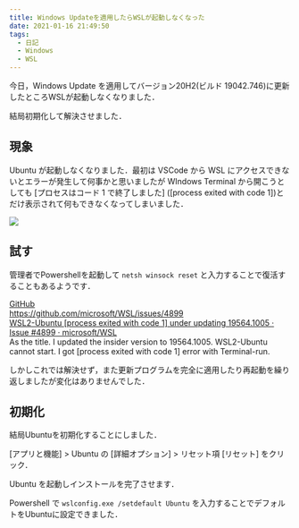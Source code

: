```yaml
---
title: Windows Updateを適用したらWSLが起動しなくなった
date: 2021-01-16 21:49:50
tags:
  - 日記
  - Windows
  - WSL
---
```


今日，Windows Update を適用してバージョン20H2(ビルド 19042.746)に更新したところWSLが起動しなくなりました．

結局初期化して解決させました．

<!-- more -->

## 現象

Ubuntu が起動しなくなりました．最初は VSCode から WSL にアクセスできないとエラーが発生して何事かと思いましたが WIndows Terminal から開こうとしても [プロセスはコード 1 で終了しました] ([process exited with code 1])とだけ表示されて何もできなくなってしまいました．

![](images/wsl-windows-update-exit1.png)

## 試す

管理者でPowershellを起動して `netsh winsock reset` と入力することで復活することもあるようです．

<div class="bcard-wrapper"><span class="bcard-header withgfav"><div class="bcard-favicon" style="background-image: url(https://www.google.com/s2/favicons?domain=https://github.com/microsoft/WSL/issues/4899)"></div><div class="bcard-site"><a href="https://github.com/microsoft/WSL/issues/4899" rel="nofollow" target="_blank">GitHub</a></div><div class="bcard-url"><a href="https://github.com/microsoft/WSL/issues/4899" rel="nofollow" target="_blank">https://github.com/microsoft/WSL/issues/4899</a></div></span><span class="bcard-main withogimg"><div class="bcard-title"><a href="https://github.com/microsoft/WSL/issues/4899" rel="nofollow" target="_blank">WSL2-Ubuntu [process exited with code 1] under updating 19564.1005 · Issue #4899 · microsoft/WSL</a></div><div class="bcard-description">As the title. I updated the insider version to 19564.1005. WSL2-Ubuntu cannot start. I got [process exited with code 1] error with Terminal-run.</div><a href="https://github.com/microsoft/WSL/issues/4899" rel="nofollow" target="_blank"><div class="bcard-img" style="background-image: url(https://avatars2.githubusercontent.com/u/6154722?s=400&v=4)"></div></a></span></div>

しかしこれでは解決せず，また更新プログラムを完全に適用したり再起動を繰り返しましたが変化はありませんでした．

## 初期化

結局Ubuntuを初期化することにしました．

[アプリと機能] > Ubuntu の [詳細オプション] > リセット項 [リセット] をクリック．

Ubuntu を起動しインストールを完了させます．

Powershell で `wslconfig.exe /setdefault Ubuntu` を入力することでデフォルトをUbuntuに設定できました．

